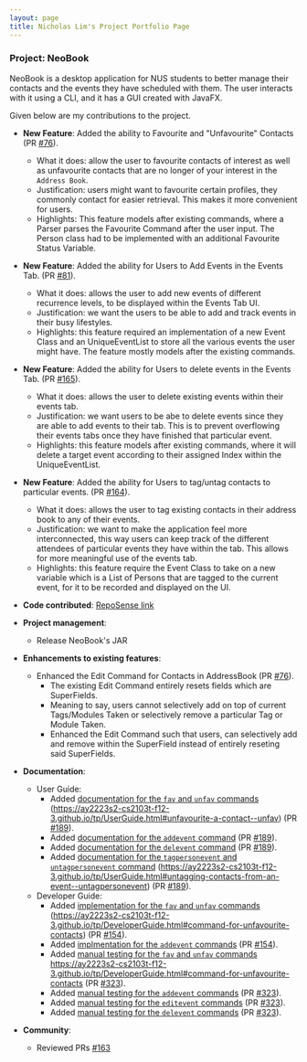 ```yaml
---
layout: page
title: Nicholas Lim's Project Portfolio Page
---
```


### Project: NeoBook

NeoBook is a desktop application for NUS students to better manage their contacts and the events they have scheduled with them. The user interacts with it using a CLI, and it has a GUI created with JavaFX.

Given below are my contributions to the project.

* **New Feature**: Added the ability to Favourite and "Unfavourite" Contacts (PR [#76](https://github.com/AY2223S2-CS2103T-F12-3/tp/pull/76)).
  * What it does: allow the user to favourite contacts of interest as well as unfavourite contacts that are no longer of your interest in the `Address Book`.
  * Justification: users might want to favourite certain profiles, they commonly contact for easier retrieval. This makes it more convenient for users.
  * Highlights: This feature models after existing commands, where a Parser parses the Favourite Command after the user input. The Person class had to be implemented with an additional Favourite Status Variable.

* **New Feature**: Added the ability for Users to Add Events in the Events Tab. (PR [#81](https://github.com/AY2223S2-CS2103T-F12-3/tp/pull/81)).
  * What it does: allows the user to add new events of different recurrence levels, to be displayed within the Events Tab UI.
  * Justification: we want the users to be able to add and track events in their busy lifestyles.
  * Highlights: this feature required an implementation of a new Event Class and an UniqueEventList to store all the various events the user might have. The feature mostly models after the existing commands.

* **New Feature**: Added the ability for Users to delete events in the Events Tab. (PR [#165](https://github.com/AY2223S2-CS2103T-F12-3/tp/pull/165)).
  * What it does: allows the user to delete existing events within their events tab.
  * Justification: we want users to be abe to delete events since they are able to add events to their tab. This is to prevent overflowing their events tabs once they have finished that particular event.
  * Highlights: this feature models after existing commands, where it will delete a target event according to their assigned Index within the UniqueEventList.

* **New Feature**: Added the ability for Users to tag/untag contacts to particular events. (PR [#164](https://github.com/AY2223S2-CS2103T-F12-3/tp/pull/164)).
  * What it does: allows the user to tag existing contacts in their address book to any of their events.
  * Justification: we want to make the application feel more interconnected, this way users can keep track of the different attendees of particular events they have within the tab. This allows for more meaningful use of the events tab.
  * Highlights: this feature require the Event Class to take on a new variable which is a List of Persons that are tagged to the current event, for it to be recorded and displayed on the UI.

* **Code contributed**: [RepoSense link](https://nus-cs2103-ay2223s2.github.io/tp-dashboard/?search=nicljr&breakdown=true)

* **Project management**:
  * Release NeoBook's JAR

* **Enhancements to existing features**:
  * Enhanced the Edit Command for Contacts in AddressBook (PR [#76](https://github.com/AY2223S2-CS2103T-F12-3/tp/pull/76)).
    * The existing Edit Command entirely resets fields which are SuperFields.
    * Meaning to say, users cannot selectively add on top of current Tags/Modules Taken or selectively remove a particular Tag or Module Taken.
    * Enhanced the Edit Command such that users, can selectively add and remove within the SuperField instead of entirely reseting said SuperFields.

* **Documentation**:
  * User Guide:
    * Added [documentation for the `fav` and `unfav` commands](https://ay2223s2-cs2103t-f12-3.github.io/tp/UserGuide.html#favourite-a-contact--fav) (https://ay2223s2-cs2103t-f12-3.github.io/tp/UserGuide.html#unfavourite-a-contact--unfav) (PR [#189](https://github.com/AY2223S2-CS2103T-F12-3/tp/pull/189)). 
    * Added [documentation for the `addevent` command](https://ay2223s2-cs2103t-f12-3.github.io/tp/UserGuide.html#adding-an-event--addevent) (PR [#189](https://github.com/AY2223S2-CS2103T-F12-3/tp/pull/189)).
    * Added [documentation for the `delevent` command](https://ay2223s2-cs2103t-f12-3.github.io/tp/UserGuide.html#deleting-an-event--delevent) (PR [#189](https://github.com/AY2223S2-CS2103T-F12-3/tp/pull/189)).
    * Added [documentation for the `tagpersonevent` and `untagpersonevent` command](https://ay2223s2-cs2103t-f12-3.github.io/tp/UserGuide.html#tagging-contacts-to-an-event--tagpersonevent) (https://ay2223s2-cs2103t-f12-3.github.io/tp/UserGuide.html#untagging-contacts-from-an-event--untagpersonevent) (PR [#189](https://github.com/AY2223S2-CS2103T-F12-3/tp/pull/189/)).
  * Developer Guide:
    * Added [implementation for the `fav` and `unfav` commands](https://ay2223s2-cs2103t-f12-3.github.io/tp/DeveloperGuide.html#command-for-favourite-contacts) (https://ay2223s2-cs2103t-f12-3.github.io/tp/DeveloperGuide.html#command-for-unfavourite-contacts) (PR [#154](https://github.com/AY2223S2-CS2103T-F12-3/tp/pull/154)).
    * Added [implmentation for the `addevent` commands](https://ay2223s2-cs2103t-f12-3.github.io/tp/DeveloperGuide.html#command-for-adding-events) (PR [#154](https://github.com/AY2223S2-CS2103T-F12-3/tp/pull/154)).
    * Added [manual testing for the `fav` and `unfav` commands](https://ay2223s2-cs2103t-f12-3.github.io/tp/DeveloperGuide.html#adding-an-event) https://ay2223s2-cs2103t-f12-3.github.io/tp/DeveloperGuide.html#command-for-unfavourite-contacts (PR [#323](https://github.com/AY2223S2-CS2103T-F12-3/tp/pull/323)).
    * Added [manual testing for the `addevent` commands](https://ay2223s2-cs2103t-f12-3.github.io/tp/DeveloperGuide.html#adding-an-event) (PR [#323](https://github.com/AY2223S2-CS2103T-F12-3/tp/pull/323)).
    * Added [manual testing for the `editevent` commands](https://ay2223s2-cs2103t-f12-3.github.io/tp/DeveloperGuide.html#editing-an-event) (PR [#323](https://github.com/AY2223S2-CS2103T-F12-3/tp/pull/323)).
    * Added [manual testing for the `delevent` commands](https://ay2223s2-cs2103t-f12-3.github.io/tp/DeveloperGuide.html#deleting-an-event) (PR [#323](https://github.com/AY2223S2-CS2103T-F12-3/tp/pull/323)).

* **Community**:
  * Reviewed PRs [#163](https://github.com/AY2223S2-CS2103T-F12-3/tp/pull/163)

